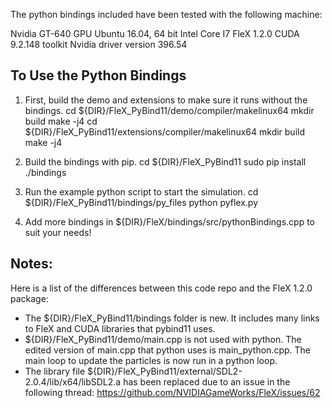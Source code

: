 The python bindings included have been tested with the following machine:

Nvidia GT-640 GPU
Ubuntu 16.04, 64 bit
Intel Core I7
FleX 1.2.0
CUDA 9.2.148 toolkit
Nvidia driver version 396.54


To Use the Python Bindings
-----------------

1. First, build the demo and extensions to make sure it runs without the bindings.
cd ${DIR}/FleX_PyBind11/demo/compiler/makelinux64
mkdir build
make -j4
cd ${DIR}/FleX_PyBind11/extensions/compiler/makelinux64
mkdir build
make -j4

2. Build the bindings with pip.
cd ${DIR}/FleX_PyBind11
sudo pip install ./bindings

3. Run the example python script to start the simulation.
cd ${DIR}/FleX_PyBind11/bindings/py_files
python pyflex.py

4. Add more bindings in ${DIR}/FleX/bindings/src/pythonBindings.cpp to suit your needs!

Notes: 
------------------

Here is a list of the differences between this code repo and the FleX 1.2.0 package:
- The ${DIR}/FleX_PyBind11/bindings folder is new. It includes many links to FleX and CUDA libraries that pybind11 uses.
- ${DIR}/FleX_PyBind11/demo/main.cpp is not used with python. The edited version of main.cpp that python uses is main_python.cpp. The main loop to update the particles is now run in a python loop.
- The library file ${DIR}/FleX_PyBind11/external/SDL2-2.0.4/lib/x64/libSDL2.a has been replaced due to an issue in the following thread: https://github.com/NVIDIAGameWorks/FleX/issues/62

 
